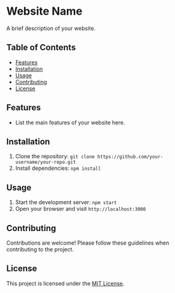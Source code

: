 # Website Name

A brief description of your website.

## Table of Contents

- [Features](#features)
- [Installation](#installation)
- [Usage](#usage)
- [Contributing](#contributing)
- [License](#license)

## Features

- List the main features of your website here.

## Installation

1. Clone the repository: `git clone https://github.com/your-username/your-repo.git`
2. Install dependencies: `npm install`

## Usage

1. Start the development server: `npm start`
2. Open your browser and visit `http://localhost:3000`

## Contributing

Contributions are welcome! Please follow these guidelines when contributing to the project.

## License

This project is licensed under the [MIT License](LICENSE).
